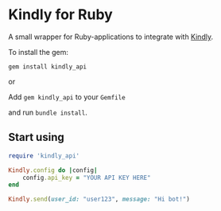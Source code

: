 # Kindly for Ruby

A small wrapper for Ruby-applications to integrate with [Kindly](https://kindly.gitbooks.io/kindly/).

To install the gem:

`gem install kindly_api`

or

Add `gem kindly_api` to your `Gemfile`

and run `bundle install`.

## Start using

```ruby
require 'kindly_api'

Kindly.config do |config|
    config.api_key = "YOUR API KEY HERE"
end

Kindly.send(user_id: "user123", message: "Hi bot!")

```
